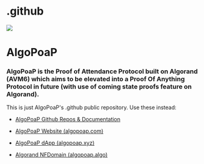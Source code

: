 # .github
![](https://avatars.githubusercontent.com/u/106061767?s=96&v=4)
# AlgoPoaP
### **AlgoPoaP** is the Proof of Attendance Protocol built on Algorand (AVM6) which aims to be elevated into a Proof Of Anything Protocol in future (with use of coming state proofs feature on Algorand).
This is just AlgoPoaP's .github public repository. Use these instead:

- [AlgoPoaP Github Repos & Documentation](https://github.com/AlgoPoaP)

- [AlgoPoaP Website (algopoap.com)](https://algopoap.com)

- [AlgoPoaP dApp (algopoap.xyz)](https://algopoap.xyz)
 
- [Algorand NFDomain (algopoap.algo)](https://algopoap.algo.xyz)



